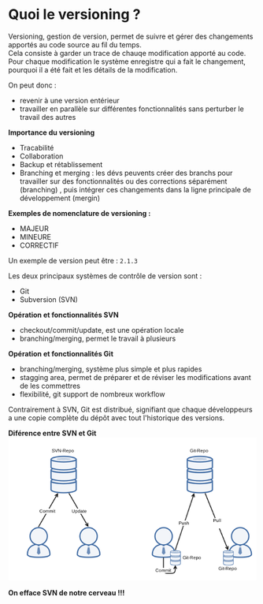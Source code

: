 # Quoi le versioning ?

Versioning, gestion de version, permet de suivre et gérer des changements apportés au code source au fil du temps.<br>
Cela consiste à garder un trace de chauqe modification apporté au code.<br>
Pour chaque modification le système enregistre qui a fait le changement, pourquoi il a été fait et les détails de la modification.

On peut donc : 
- revenir à une version entérieur
- travailler en parallèle sur différentes fonctionnalités sans perturber le travail des autres

**Importance du versioning**
- Tracabilité
- Collaboration
- Backup et rétablissement
- Branching et merging : les dévs peuvents créer des branchs pour travailler sur des fonctionnalités ou des corrections séparément (branching) , puis intégrer ces changements dans la ligne principale de développement (mergin)

**Exemples de nomenclature de versioning :**
- MAJEUR
- MINEURE
- CORRECTIF

Un exemple de version peut être : `2.1.3`

Les deux principaux systèmes de contrôle de version sont :
- Git
- Subversion (SVN)

**Opération et fonctionnalités SVN**
- checkout/commit/update, est une opération locale
- branching/merging, permet le travail à plusieurs


**Opération et fonctionnalités Git**
- branching/merging, système plus simple et plus rapides
- stagging area, permet de préparer et de réviser les modifications avant de les commettres
- flexibilité, git support de nombreux workflow  

Contrairement à SVN, Git est distribué, signifiant que chaque développeurs a une copie complète du dépôt avec tout l'historique des versions.

**Diférence entre SVN et Git**<br>
![Alt text](/img/svngit.png)

**On efface SVN de notre cerveau !!!**